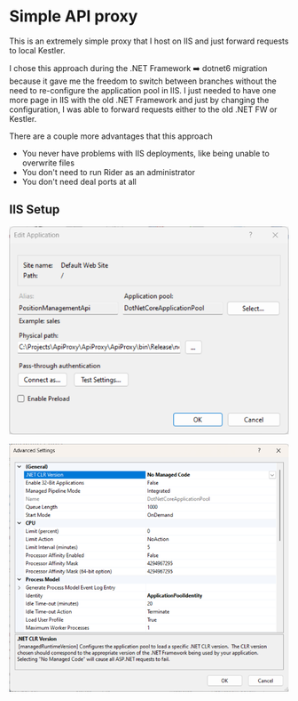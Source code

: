 # Simple API proxy

This is an extremely simple proxy that I host on IIS and just forward requests to local Kestler.

I chose this approach during the .NET Framework ➡️ dotnet6 migration because it gave me the freedom to switch between branches without the need to re-configure the application pool in IIS. 
I just needed to have one more page in IIS with the old .NET Framework and just by changing the configuration, I was able to forward requests either to the old .NET FW or Kestler.

There are a couple more advantages that this approach
 - You never have problems with IIS deployments, like being unable to overwrite files 
 - You don't need to run Rider as an administrator
 - You don't need deal ports at all

## IIS Setup

![AppPool](./Assets/PageConfig.png)

![AppPool](./Assets/AppPool.png)